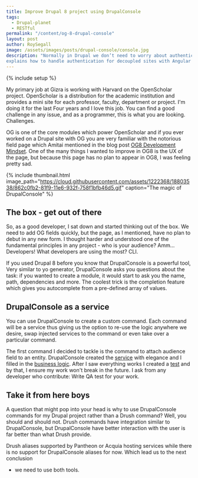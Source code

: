 ```yaml
---
title: Improve Drupal 8 project using DrupalConsole
tags:
  - Drupal-planet
  - RESTful
permalink: "/content/og-8-drupal-console"
layout: post
author: RoySegall
image: /assets/images/posts/drupal-console/console.jpg
description: "Normally in Drupal we don’t need to worry about authentication. This post
explains how to handle authentication for decoupled sites with Angular JS."
---
```


{% include setup %}

My primary job at Gizra is working with Harvard on the OpenScholar project.
OpenScholar is a distribution for the academic institution and provides a mini 
site for each professor, faculty, department or project. I'm doing it for the 
last Four years and I love this job. You can find a good challenge in any 
issue, and as a programmer, this is what you are looking. Challenges. 

OG is one of the core modules which power OpenScholar and if you ever worked on
a Drupal site with OG you are very familiar with the notorious field page which
Amitai mentioned in the blog post [OG8 Development Mindset](http://www.gizra.com/content/og8-development-mindset/#simplifying-and-hiding-advanced-features).
One of the many things I wanted to improve in OG8 is the UX of the page, but 
because this page has no plan to appear in OG8, I was feeling pretty sad.

<!-- more -->

{% include thumbnail.html image_path="https://cloud.githubusercontent.com/assets/1222368/18803538/862c0fb2-81f9-11e6-932f-758f1bfb46d5.gif" caption="The magic of DrupalConsole" %}

## The box - get out of there
So, as a good developer, I sat down and started thinking out of the box. We need
to add OG fields quickly, but the page, as I mentioned, have no plan to debut in
any new form. I thought harder and understood one of the fundamental principles 
in any project - who is your audience? Amm... Developers! What developers are 
using the most? CLI. 

If you used Drupal 8 before you know that DrupalConsole is a powerful tool, Very
similar to yo generator, DrupalConsole asks you questions about the task:
if you wanted to create a module, it would start to ask you the name, path,
dependencies and more. The coolest trick is the completion feature which gives 
you autocomplete from a pre-defined array of values.

## DrupalConsole as a service
You can use DrupalConsole to create a custom command. Each command will be a 
service thus giving us the option to re-use the logic anywhere we desire, swap 
injected services to the command or even take over a particular command.

The first command I decided to tackle is the command to attach audience field to
an entity. DrupalConsole created the [service](https://github.com/Gizra/og/blob/8.x-1.x/og.services.yml#L46)
with elegance and I filled in the [business logic](https://github.com/Gizra/og/blob/8.x-1.x/src/Command/OgAddFieldCommand.php).
After I saw everything works I created a [test](https://github.com/Gizra/og/blob/8.x-1.x/tests/src/Kernel/Console/DrupalConsoleAddFieldTest.php)
and by that, I ensure my work won't break in the future. I ask from any 
developer who contribute: Write QA test for your work.

## Take it from here boys
A question that might pop into your head is why to use DrupalConsole commands 
for my Drupal project rather than a Drush command? Well, you should and should
not. Drush commands have integration similar to DrupalConsole, but DrupalConsole
have better interaction with the user is far better than what Drush provide.

Drush aliases supported by Pantheon or Acquia hosting services while there is no
support for DrupalConsole aliases for now. Which lead us to the next conclusion 
- we need to use both tools.

